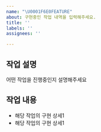 ```yaml
---
name: "\U0001F6E0FEATURE"
about: 구현중인 작업 내역을 입력해주세요.
title: ''
labels: ''
assignees: ''

---
```


## 작업 설명

어떤 작업을 진행중인지 설명해주세요


## 작업 내용

- 해당 작업의 구현 상세1
- 해당 작업의 구현 상세1
